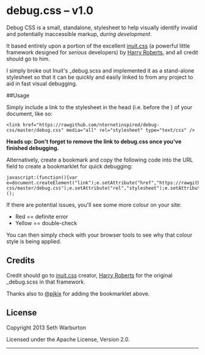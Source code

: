 # debug.css – v1.0

Debug CSS is a small, standalone, stylesheet to help visually identify invalid and potentially inaccessible markup, *during development*.

It based entirely upon a portion of the excellent [inuit.css](https://github.com/csswizardry/inuit.css/) (a powerful little framework designed for _serious_ developers) by [Harry Roberts](https://github.com/csswizardry), and all credit should go to him.

I simply broke out Inuit's _debug.scss and implemented it as a stand-alone stylesheet so that it can be quickly and easily linked to from any project to aid in fast visual debugging.

##Usage

Simply include a link to the stylesheet in the head (i.e. before the </head>) of your document, like so:

    <link href="https://rawgithub.com/nternetinspired/debug-css/master/debug.css" media="all" rel="stylesheet" type="text/css" />

**Heads up: Don't forget to remove the link to debug.css once you've finished debugging.**

Alternatively, create a bookmark and copy the following code into the URL field to create a bookmarklet for quick debugging:

    javascript:(function(){var e=document.createElement("link");e.setAttribute("href","https://rawgithub.com/nternetinspired/debug-css/master/debug.css");e.setAttribute("rel","stylesheet");e.setAttribute("type","text/css");e.setAttribute("media","all");document.head.appendChild(e)})();

If there are potential issues, you'll see some more colour on your site:

 * Red          ==      definite error
 * Yellow       ==      double-check

You can then simply check with your browser tools to see why that colour style is being applied.


## Credits

Credit should go to [inuit.css](https://github.com/csswizardry/inuit.css/) creator, [Harry Roberts](https://github.com/csswizardry) for the original _debug.scss in that framework.

Thanks also to [@pjkix](https://github.com/pjkix) for adding the bookmarklet above.

## License

Copyright 2013 Seth Warburton

Licensed under the Apache License, Version 2.0.

---
